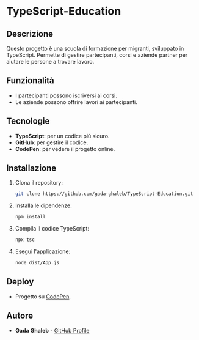 # TypeScript-Education

## Descrizione
Questo progetto è una scuola di formazione per migranti, sviluppato in TypeScript. Permette di gestire partecipanti, corsi e aziende partner per aiutare le persone a trovare lavoro.

## Funzionalità
- I partecipanti possono iscriversi ai corsi.
- Le aziende possono offrire lavori ai partecipanti.

## Tecnologie
- **TypeScript**: per un codice più sicuro.
- **GitHub**: per gestire il codice.
- **CodePen**: per vedere il progetto online.

## Installazione
1. Clona il repository:
    ```bash
    git clone https://github.com/gada-ghaleb/TypeScript-Education.git
    ```
2. Installa le dipendenze:
    ```bash
    npm install
    ```
3. Compila il codice TypeScript:
    ```bash
    npx tsc
    ```
4. Esegui l'applicazione:
    ```bash
    node dist/App.js
    ```

## Deploy
- Progetto su [CodePen](https://codepen.io/gada-ghaleb/pen/yLmaXKj).

## Autore
- **Gada Ghaleb** - [GitHub Profile](https://github.com/gada-ghaleb)
